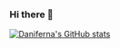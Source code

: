 ### Hi there 👋

<!--
**daniferna/daniferna** is a ✨ _special_ ✨ repository because its `README.md` (this file) appears on your GitHub profile.

Here are some ideas to get you started:

- 🔭 I’m currently working on ...
- 🌱 I’m currently learning ...
- 👯 I’m looking to collaborate on ...
- 🤔 I’m looking for help with ...
- 💬 Ask me about ...
- 📫 How to reach me: ...
- 😄 Pronouns: ...
- ⚡ Fun fact: ...
-->

[![Daniferna's GitHub stats](https://github-readme-stats.vercel.app/api?username=daniferna&count_private=true)](https://github.com/anuraghazra/github-readme-stats)
